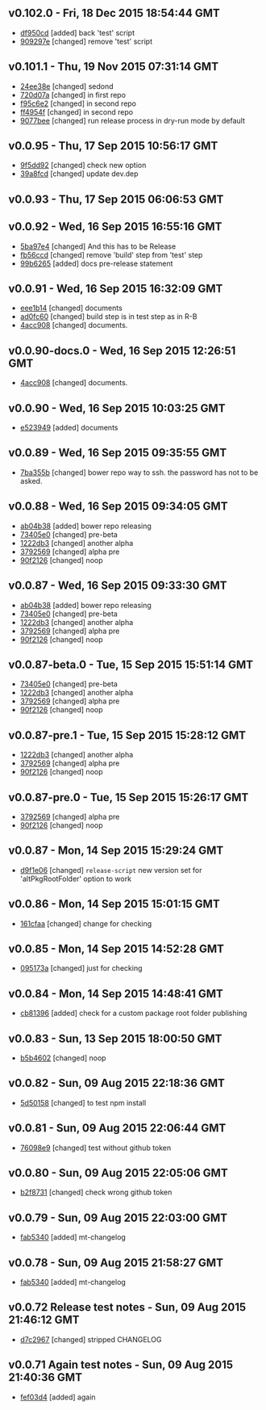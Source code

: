 v0.102.0 - Fri, 18 Dec 2015 18:54:44 GMT
----------------------------------------

- [df950cd](../../commit/df950cd) [added] back 'test' script
- [909297e](../../commit/909297e) [changed] remove 'test' script



v0.101.1 - Thu, 19 Nov 2015 07:31:14 GMT
----------------------------------------

- [24ee38e](../../commit/24ee38e) [changed] sedond
- [720d07a](../../commit/720d07a) [changed] in first repo
- [f95c6e2](../../commit/f95c6e2) [changed] in second repo
- [ff4954f](../../commit/ff4954f) [changed] in second repo
- [9077bee](../../commit/9077bee) [changed] run release process in dry-run mode by default



v0.0.95 - Thu, 17 Sep 2015 10:56:17 GMT
---------------------------------------

- [9f5dd92](../../commit/9f5dd92) [changed] check new option
- [39a8fcd](../../commit/39a8fcd) [changed] update dev.dep



v0.0.93 - Thu, 17 Sep 2015 06:06:53 GMT
---------------------------------------





v0.0.92 - Wed, 16 Sep 2015 16:55:16 GMT
---------------------------------------

- [5ba97e4](../../commit/5ba97e4) [changed] And this has to be Release
- [fb56ccd](../../commit/fb56ccd) [changed] remove 'build' step from 'test' step
- [99b6265](../../commit/99b6265) [added] docs pre-release statement



v0.0.91 - Wed, 16 Sep 2015 16:32:09 GMT
---------------------------------------

- [eee1b14](../../commit/eee1b14) [changed] documents
- [ad0fc60](../../commit/ad0fc60) [changed] build step is in test step as in R-B
- [4acc908](../../commit/4acc908) [changed] documents.



v0.0.90-docs.0 - Wed, 16 Sep 2015 12:26:51 GMT
----------------------------------------------

- [4acc908](../../commit/4acc908) [changed] documents.



v0.0.90 - Wed, 16 Sep 2015 10:03:25 GMT
---------------------------------------

- [e523949](../../commit/e523949) [added] documents



v0.0.89 - Wed, 16 Sep 2015 09:35:55 GMT
---------------------------------------

- [7ba355b](../../commit/7ba355b) [changed] bower repo way to ssh. the password has not to be asked.



v0.0.88 - Wed, 16 Sep 2015 09:34:05 GMT
---------------------------------------

- [ab04b38](../../commit/ab04b38) [added] bower repo releasing
- [73405e0](../../commit/73405e0) [changed] pre-beta
- [1222db3](../../commit/1222db3) [changed] another alpha
- [3792569](../../commit/3792569) [changed] alpha pre
- [90f2126](../../commit/90f2126) [changed] noop



v0.0.87 - Wed, 16 Sep 2015 09:33:30 GMT
---------------------------------------

- [ab04b38](../../commit/ab04b38) [added] bower repo releasing
- [73405e0](../../commit/73405e0) [changed] pre-beta
- [1222db3](../../commit/1222db3) [changed] another alpha
- [3792569](../../commit/3792569) [changed] alpha pre
- [90f2126](../../commit/90f2126) [changed] noop



v0.0.87-beta.0 - Tue, 15 Sep 2015 15:51:14 GMT
----------------------------------------------

- [73405e0](../../commit/73405e0) [changed] pre-beta
- [1222db3](../../commit/1222db3) [changed] another alpha
- [3792569](../../commit/3792569) [changed] alpha pre
- [90f2126](../../commit/90f2126) [changed] noop



v0.0.87-pre.1 - Tue, 15 Sep 2015 15:28:12 GMT
---------------------------------------------

- [1222db3](../../commit/1222db3) [changed] another alpha
- [3792569](../../commit/3792569) [changed] alpha pre
- [90f2126](../../commit/90f2126) [changed] noop



v0.0.87-pre.0 - Tue, 15 Sep 2015 15:26:17 GMT
---------------------------------------------

- [3792569](../../commit/3792569) [changed] alpha pre
- [90f2126](../../commit/90f2126) [changed] noop



v0.0.87 - Mon, 14 Sep 2015 15:29:24 GMT
---------------------------------------

- [d9f1e06](../../commit/d9f1e06) [changed] `release-script` new version set for 'altPkgRootFolder' option to work



v0.0.86 - Mon, 14 Sep 2015 15:01:15 GMT
---------------------------------------

- [161cfaa](../../commit/161cfaa) [changed] change for checking



v0.0.85 - Mon, 14 Sep 2015 14:52:28 GMT
---------------------------------------

- [095173a](../../commit/095173a) [changed] just for checking



v0.0.84 - Mon, 14 Sep 2015 14:48:41 GMT
---------------------------------------

- [cb81396](../../commit/cb81396) [added] check for a custom package root folder publishing



v0.0.83 - Sun, 13 Sep 2015 18:00:50 GMT
---------------------------------------

- [b5b4602](../../commit/b5b4602) [changed] noop



v0.0.82 - Sun, 09 Aug 2015 22:18:36 GMT
---------------------------------------

- [5d50158](../../commit/5d50158) [changed] to test npm install



v0.0.81 - Sun, 09 Aug 2015 22:06:44 GMT
---------------------------------------

- [76098e9](../../commit/76098e9) [changed] test without github token



v0.0.80 - Sun, 09 Aug 2015 22:05:06 GMT
---------------------------------------

- [b2f8731](../../commit/b2f8731) [changed] check wrong github token



v0.0.79 - Sun, 09 Aug 2015 22:03:00 GMT
---------------------------------------

- [fab5340](../../commit/fab5340) [added] mt-changelog



v0.0.78 - Sun, 09 Aug 2015 21:58:27 GMT
---------------------------------------

- [fab5340](../../commit/fab5340) [added] mt-changelog



v0.0.72 Release test notes - Sun, 09 Aug 2015 21:46:12 GMT
----------------------------------------------------------

- [d7c2967](../../commit/d7c2967) [changed] stripped CHANGELOG


v0.0.71 Again test notes - Sun, 09 Aug 2015 21:40:36 GMT
--------------------------------------------------------

- [fef03d4](../../commit/fef03d4) [added] again
